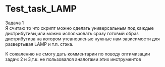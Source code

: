 # Test_task_LAMP
Задача 1<br>
Я считаю то что скрипт можно сделать универсальным под каждые дистрибутивы,или можно использовать сразу готовый образ дистрибутива на котором утсановленые нужные нам зависимости для развертывая LAMP и т.п. стэка.

К сожалению не смогу дать комментарии по поводу оптимизации задач: 2 и 3,т.к. не пользовался аналогами этих инструментов
